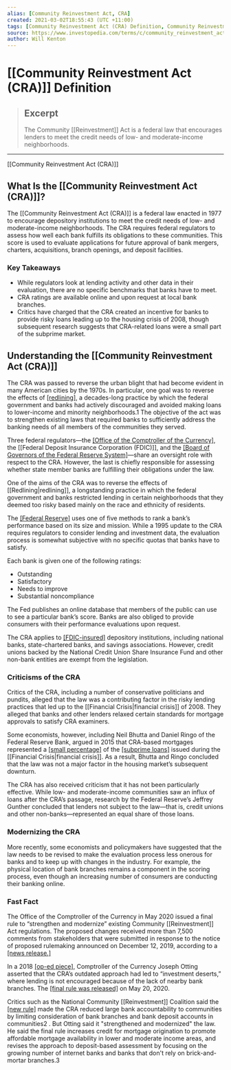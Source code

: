 ```yaml
---
alias: [Community Reinvestment Act, CRA]
created: 2021-03-02T18:55:43 (UTC +11:00)
tags: [Community Reinvestment Act (CRA) Definition, Community Reinvestment Act (CRA)]
source: https://www.investopedia.com/terms/c/community_reinvestment_act.asp
author: Will Kenton
---
```


# [[Community Reinvestment Act (CRA)]] Definition

> ## Excerpt
> The Community [[Reinvestment]] Act is a federal law that encourages lenders to meet the credit needs of low- and moderate-income neighborhoods.

---

[[Community Reinvestment Act (CRA)]]
## What Is the [[Community Reinvestment Act (CRA)]]?

The [[Community Reinvestment Act (CRA)]] is a federal law enacted in 1977 to encourage depository institutions to meet the credit needs of low- and moderate-income neighborhoods. The CRA requires federal regulators to assess how well each bank fulfills its obligations to these communities. This score is used to evaluate applications for future approval of bank mergers, charters, acquisitions, branch openings, and deposit facilities.

### Key Takeaways

-   While regulators look at lending activity and other data in their evaluation, there are no specific benchmarks that banks have to meet.
-   CRA ratings are available online and upon request at local bank branches.
-   Critics have charged that the CRA created an incentive for banks to provide risky loans leading up to the housing crisis of 2008, though subsequent research suggests that CRA-related loans were a small part of the subprime market.

## Understanding the [[Community Reinvestment Act (CRA)]]

The CRA was passed to reverse the urban blight that had become evident in many American cities by the 1970s. In particular, one goal was to reverse the effects of [[redlining]](https://www.investopedia.com/terms/r/[[Redlining|redlining]].asp), a decades-long practice by which the federal government and banks had actively discouraged and avoided making loans to lower-income and minority neighborhoods.1 The objective of the act was to strengthen existing laws that required banks to sufficiently address the banking needs of all members of the communities they served.

Three federal regulators—the [[Office of the Comptroller of the Currency]](https://www.investopedia.com/terms/o/office-comptroller-currency-occ.asp), the [[Federal Deposit Insurance Corporation (FDIC)]], and the [[Board of Governors of the Federal Reserve System]](https://www.investopedia.com/terms/f/frb.asp)—share an oversight role with respect to the CRA. However, the last is chiefly responsible for assessing whether state member banks are fulfilling their obligations under the law.

One of the aims of the CRA was to reverse the effects of [[Redlining|redlining]], a longstanding practice in which the federal government and banks restricted lending in certain neighborhoods that they deemed too risky based mainly on the race and ethnicity of residents.

The [[Federal Reserve]](https://www.investopedia.com/terms/f/federalreservebank.asp) uses one of five methods to rank a bank’s performance based on its size and mission. While a 1995 update to the CRA requires regulators to consider lending and investment data, the evaluation process is somewhat subjective with no specific quotas that banks have to satisfy.

Each bank is given one of the following ratings:

-   Outstanding
-   Satisfactory
-   Needs to improve
-   Substantial noncompliance

The Fed publishes an online database that members of the public can use to see a particular bank’s score. Banks are also obliged to provide consumers with their performance evaluations upon request.

The CRA applies to [[FDIC-insured]](https://www.investopedia.com/terms/f/fdic.asp) depository institutions, including national banks, state-chartered banks, and savings associations. However, credit unions backed by the National Credit Union Share Insurance Fund and other non-bank entities are exempt from the legislation.

### Criticisms of the CRA

Critics of the CRA, including a number of conservative politicians and pundits, alleged that the law was a contributing factor in the risky lending practices that led up to the [[Financial Crisis|financial crisis]] of 2008. They alleged that banks and other lenders relaxed certain standards for mortgage approvals to satisfy CRA examiners.

Some economists, however, including Neil Bhutta and Daniel Ringo of the Federal Reserve Bank, argued in 2015 that CRA-based mortgages represented a [[small percentage]](https://www.federalreserve.gov/econresdata/notes/feds-notes/2015/assessing-the-community-[[Reinvestment|reinvestment]]-acts-role-in-the-financial-crisis-20150526.html) of the [[subprime loans]](https://www.investopedia.com/terms/s/subprime_mortgage.asp) issued during the [[Financial Crisis|financial crisis]]. As a result, Bhutta and Ringo concluded that the law was not a major factor in the housing market’s subsequent downturn.

The CRA has also received criticism that it has not been particularly effective. While low- and moderate-income communities saw an influx of loans after the CRA’s passage, research by the Federal Reserve’s Jeffrey Gunther concluded that lenders not subject to the law—that is, credit unions and other non-banks—represented an equal share of those loans.

### Modernizing the CRA

More recently, some economists and policymakers have suggested that the law needs to be revised to make the evaluation process less onerous for banks and to keep up with changes in the industry. For example, the physical location of bank branches remains a component in the scoring process, even though an increasing number of consumers are conducting their banking online.

### Fast Fact

The Office of the Comptroller of the Currency in May 2020 issued a final rule to “strengthen and modernize” existing Community [[Reinvestment]] Act regulations. The proposed changes received more than 7,500 comments from stakeholders that were submitted in response to the notice of proposed rulemaking announced on December 12, 2019, according to a [[news release.]](https://www.occ.gov/news-issuances/news-releases/2020/nr-occ-2020-63.html)

In a 2018 [[op-ed piece]](https://www.americanbanker.com/opinion/we-have-a-once-in-a-generation-chance-to-revamp-cra-lets-use-it), Comptroller of the Currency Joseph Otting asserted that the CRA’s outdated approach had led to “investment deserts,” where lending is not encouraged because of the lack of nearby bank branches. The [[final rule was released]](https://www.occ.treas.gov/news-issuances/news-releases/2020/nr-occ-2020-63.html) on May 20, 2020.

Critics such as the National Community [[Reinvestment]] Coalition said the [[new rule]](https://www.jdsupra.com/legalnews/the-occ-s-final-cra-rule-what-changed-62599/) made the CRA reduced large bank accountability to communities by limiting consideration of bank branches and bank deposit accounts in communities2 . But Otting said it "strengthened and modernized" the law. He said the final rule increases credit for mortgage origination to promote affordable mortgage availability in lower and moderate income areas, and revises the approach to deposit-based assessment by focusing on the growing number of internet banks and banks that don't rely on brick-and-mortar branches.3
